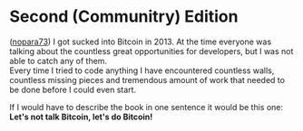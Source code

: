 # Second (Communitry) Edition 

([nopara73](https://github.com/nopara73)) I got sucked into Bitcoin in 2013. At the time everyone was talking about the countless great opportunities for developers, but I was not able to catch any of them.  
Every time I tried to code anything I have encountered countless walls, countless missing pieces and tremendous amount of work that needed to be done before I could even start.  

If I would have to describe the book in one sentence it would be this one: **Let's not talk Bitcoin, let's do Bitcoin!**
